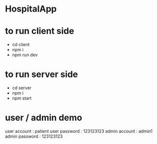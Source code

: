 ﻿# HospitalApp
# to run client side
- cd client
- npm i
- npm run dev

# to run server side
- cd server
- npm i
- npm start

# user / admin demo
user account  : patient
user password : 123123123
admin account : admin1
admin password : 123123123
